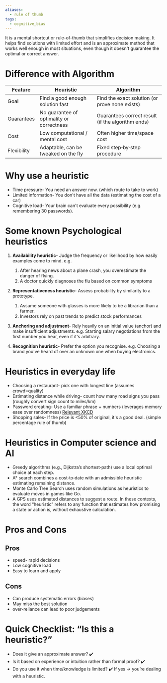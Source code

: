 ```yaml
---
aliases:
  - rule of thumb
tags:
  - cognitive_bias
---
```

It is a mental shortcut or rule-of-thumb that simplifies decision making. It helps find solutions with limited effort and is an approximate method that works well enough in most situations, even though it doesn't guarantee the optimal or correct answer. 

# Difference with Algorithm

| Feature     | **Heuristic**                             | **Algorithm**                                     |
| ----------- | ----------------------------------------- | ------------------------------------------------- |
| Goal        | Find a good enough solution fast          | Find the exact solution (or prove none exists)    |
| Guarantees  | No guarantee of optimality or correctness | Guarantees correct result (if the algorithm ends) |
| Cost        | Low computational / mental cost           | Often higher time/space cost                      |
| Flexibility | Adaptable, can be tweaked on the fly      | Fixed step‑by‑step procedure                      |
# Why use a heuristic
- Time pressure- You need an answer now. (which route to take to work)
- Limited information- You don't have all the data (estimating the cost of a car)
- Cognitive load- Your brain can't evaluate every possibility (e.g. remembering 30 passwords). 

# Some known Psychological heuristics
1. **Availability heuristic**- Judge the frequency or likelihood by how easily examples come to mind. e.g.
	1. After hearing news about a plane crash, you overestimate the danger of flying. 
	2. A doctor quickly diagnoses the flu based on common symptoms

2. **Representativeness heuristic**- Assess probability by similarity to a prototype. 
	1. Assume someone with glasses is more likely to be a librarian than a farmer. 
	2. Investors rely on past trends to predict stock performances

3. **Anchoring and adjustment**- Rely heavily on an initial value (anchor) and make insufficient adjustments. e.g. Starting salary negotiations from the first number you hear, even if it's arbitrary. 

4. **Recognition heuristic**- Prefer the option you recognise. e.g. Choosing a brand you've heard of over an unknown one when buying electronics. 

# Heuristics in everyday life
- Choosing a restaurant- pick one with longest line (assumes crowd=quality)
- Estimating distance while driving- count how many road signs you pass (roughly convert sign count to miles/km)
- Password creating- Use a familiar phrase + numbers (leverages memory ease over randomness) [Relevant XKCD](https://xkcd.com/936/)
- Shopping sales- If the price is <50% of original, it's a good deal. (simple percentage rule of thumb)

# Heuristics in Computer science and AI
- Greedy algorithms (e.g., Dijkstra’s shortest‑path) use a local optimal choice at each step.
- A* search combines a cost‑to‑date with an admissible heuristic estimating remaining distance.
- Monte Carlo Tree Search uses random simulations as heuristics to evaluate moves in games like Go.
- A GPS uses estimated distances to suggest a route. 
In these contexts, the word “heuristic” refers to any function that estimates how promising a state or action is, without exhaustive calculation.

# Pros and Cons
## Pros
- speed- rapid decisions
- Low cognitive load
- Easy to learn and apply
## Cons
- Can produce systematic errors (biases)
- May miss the best solution
- over-reliance can lead to poor judgements
# Quick Checklist: “Is this a heuristic?”
- Does it give an approximate answer? ✔️
- Is it based on experience or intuition rather than formal proof? ✔️
- Do you use it when time/knowledge is limited? ✔️
If yes -> you’re dealing with a heuristic.